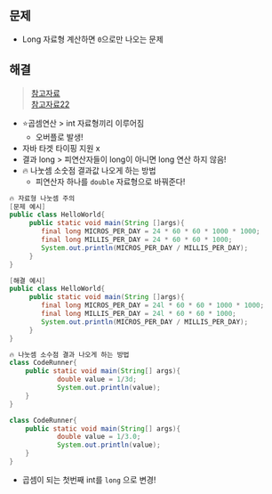 ## 문제
- Long 자료형 계산하면 `0`으로만 나오는 문제
## 해결
> [참고자료](https://gist.github.com/singun/ad10e770a68ea54f9067) <br />
> [참고자료22](https://wotres.tistory.com/entry/java-%EC%88%AB%EC%9E%90-%EB%82%98%EB%88%84%EA%B8%B0-%EC%86%8C%EC%88%98%EC%A0%90-%EC%B6%9C%EB%A0%A5%ED%95%98%EB%8A%94-%EB%B2%95)
- ⭐곱셈연산 > int 자료형끼리 이루어짐
  - 오버플로 발생!
- 자바 타겟 타이핑 지원 x
- 결과 long > 피연산자들이 long이 아니면 long 연산 하지 않음!
- 🔥 나눗셈 소숫점 결과값 나오게 하는 방법
  - 피연산자 하나를 `double` 자료형으로 바꿔준다!

```java
🔥 자료형 나눗셈 주의
[문제 예시]
public class HelloWorld{
     public static void main(String []args){
        final long MICROS_PER_DAY = 24 * 60 * 60 * 1000 * 1000;
        final long MILLIS_PER_DAY = 24 * 60 * 60 * 1000;
        System.out.println(MICROS_PER_DAY / MILLIS_PER_DAY);
     }
}

[해결 예시]
public class HelloWorld{
     public static void main(String []args){
        final long MICROS_PER_DAY = 24l * 60 * 60 * 1000 * 1000;
        final long MILLIS_PER_DAY = 24l * 60 * 60 * 1000;
        System.out.println(MICROS_PER_DAY / MILLIS_PER_DAY);
     }
}

🔥 나눗셈 소수점 결과 나오게 하는 방법
class CodeRunner{
	public static void main(String[] args){
        	double value = 1/3d;
        	System.out.println(value);
	}
}

class CodeRunner{
	public static void main(String[] args){
        	double value = 1/3.0;
        	System.out.println(value);
	}
}
```
- 곱셈이 되는 첫번째 int를 `long` 으로 변경!
